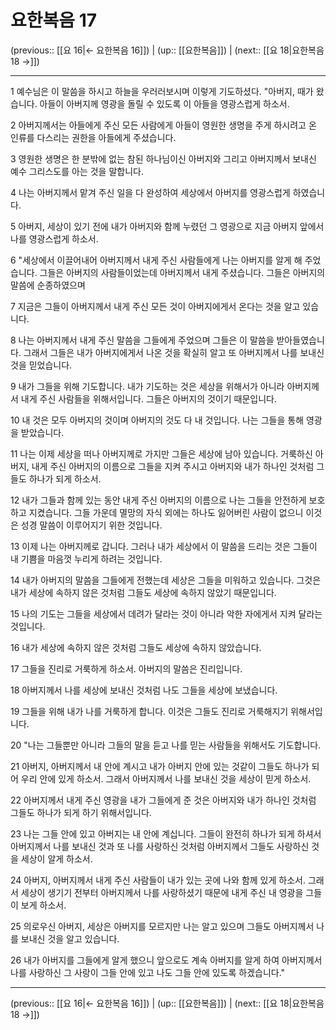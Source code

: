 # 요한복음 17

(previous:: [[요 16|← 요한복음 16]]) | (up:: [[요한복음]]) | (next:: [[요 18|요한복음 18 →]])

***




1 
예수님은 이 말씀을 하시고 하늘을 우러러보시며 이렇게 기도하셨다. "아버지, 때가 왔습니다. 아들이 아버지께 영광을 돌릴 수 있도록 이 아들을 영광스럽게 하소서. 



2 
아버지께서는 아들에게 주신 모든 사람에게 아들이 영원한 생명을 주게 하시려고 온 인류를 다스리는 권한을 아들에게 주셨습니다. 



3 
영원한 생명은 한 분밖에 없는 참된 하나님이신 아버지와 그리고 아버지께서 보내신 예수 그리스도를 아는 것을 말합니다. 



4 
나는 아버지께서 맡겨 주신 일을 다 완성하여 세상에서 아버지를 영광스럽게 하였습니다. 



5 
아버지, 세상이 있기 전에 내가 아버지와 함께 누렸던 그 영광으로 지금 아버지 앞에서 나를 영광스럽게 하소서. 



6 
"세상에서 이끌어내어 아버지께서 내게 주신 사람들에게 나는 아버지를 알게 해 주었습니다. 그들은 아버지의 사람들이었는데 아버지께서 내게 주셨습니다. 그들은 아버지의 말씀에 순종하였으며 



7 
지금은 그들이 아버지께서 내게 주신 모든 것이 아버지에게서 온다는 것을 알고 있습니다. 



8 
나는 아버지께서 내게 주신 말씀을 그들에게 주었으며 그들은 이 말씀을 받아들였습니다. 그래서 그들은 내가 아버지에게서 나온 것을 확실히 알고 또 아버지께서 나를 보내신 것을 믿었습니다. 



9 
내가 그들을 위해 기도합니다. 내가 기도하는 것은 세상을 위해서가 아니라 아버지께서 내게 주신 사람들을 위해서입니다. 그들은 아버지의 것이기 때문입니다. 



10 
내 것은 모두 아버지의 것이며 아버지의 것도 다 내 것입니다. 나는 그들을 통해 영광을 받았습니다. 



11 
나는 이제 세상을 떠나 아버지께로 가지만 그들은 세상에 남아 있습니다. 거룩하신 아버지, 내게 주신 아버지의 이름으로 그들을 지켜 주시고 아버지와 내가 하나인 것처럼 그들도 하나가 되게 하소서. 



12 
내가 그들과 함께 있는 동안 내게 주신 아버지의 이름으로 나는 그들을 안전하게 보호하고 지켰습니다. 그들 가운데 멸망의 자식 외에는 하나도 잃어버린 사람이 없으니 이것은 성경 말씀이 이루어지기 위한 것입니다. 



13 
이제 나는 아버지께로 갑니다. 그러나 내가 세상에서 이 말씀을 드리는 것은 그들이 내 기쁨을 마음껏 누리게 하려는 것입니다. 



14 
내가 아버지의 말씀을 그들에게 전했는데 세상은 그들을 미워하고 있습니다. 그것은 내가 세상에 속하지 않은 것처럼 그들도 세상에 속하지 않았기 때문입니다. 



15 
나의 기도는 그들을 세상에서 데려가 달라는 것이 아니라 악한 자에게서 지켜 달라는 것입니다. 



16 
내가 세상에 속하지 않은 것처럼 그들도 세상에 속하지 않았습니다. 



17 
그들을 진리로 거룩하게 하소서. 아버지의 말씀은 진리입니다. 



18 
아버지께서 나를 세상에 보내신 것처럼 나도 그들을 세상에 보냈습니다. 



19 
그들을 위해 내가 나를 거룩하게 합니다. 이것은 그들도 진리로 거룩해지기 위해서입니다. 



20 
"나는 그들뿐만 아니라 그들의 말을 듣고 나를 믿는 사람들을 위해서도 기도합니다. 



21 
아버지, 아버지께서 내 안에 계시고 내가 아버지 안에 있는 것같이 그들도 하나가 되어 우리 안에 있게 하소서. 그래서 아버지께서 나를 보내신 것을 세상이 믿게 하소서. 



22 
아버지께서 내게 주신 영광을 내가 그들에게 준 것은 아버지와 내가 하나인 것처럼 그들도 하나가 되게 하기 위해서입니다. 



23 
나는 그들 안에 있고 아버지는 내 안에 계십니다. 그들이 완전히 하나가 되게 하셔서 아버지께서 나를 보내신 것과 또 나를 사랑하신 것처럼 아버지께서 그들도 사랑하신 것을 세상이 알게 하소서. 



24 
아버지, 아버지께서 내게 주신 사람들이 내가 있는 곳에 나와 함께 있게 하소서. 그래서 세상이 생기기 전부터 아버지께서 나를 사랑하셨기 때문에 내게 주신 내 영광을 그들이 보게 하소서. 



25 
의로우신 아버지, 세상은 아버지를 모르지만 나는 알고 있으며 그들도 아버지께서 나를 보내신 것을 알고 있습니다. 



26 
내가 아버지를 그들에게 알게 했으니 앞으로도 계속 아버지를 알게 하여 아버지께서 나를 사랑하신 그 사랑이 그들 안에 있고 나도 그들 안에 있도록 하겠습니다."

***

(previous:: [[요 16|← 요한복음 16]]) | (up:: [[요한복음]]) | (next:: [[요 18|요한복음 18 →]])

